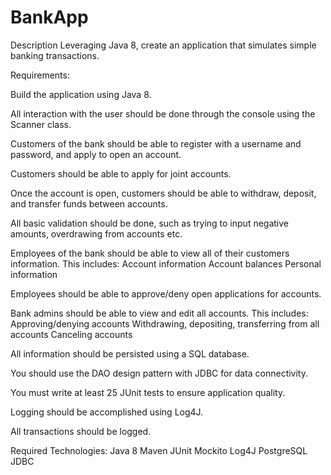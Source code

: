 # BankApp
Description
Leveraging Java 8, create an application that simulates simple banking transactions.

Requirements:

Build the application using Java 8.

All interaction with the user should be done through the console using the Scanner class.

Customers of the bank should be able to register with a username and password, and apply to open an account.

Customers should be able to apply for joint accounts.

Once the account is open, customers should be able to withdraw, deposit, and transfer funds between accounts.

All basic validation should be done, such as trying to input negative amounts, overdrawing from accounts etc.

Employees of the bank should be able to view all of their customers information. This includes:
Account information
Account balances
Personal information

Employees should be able to approve/deny open applications for accounts.

Bank admins should be able to view and edit all accounts.
This includes:
Approving/denying accounts
Withdrawing, depositing, transferring from all accounts
Canceling accounts

All information should be persisted using a SQL database.

You should use the DAO design pattern with JDBC for data connectivity.

You must write at least 25 JUnit tests to ensure application quality.

Logging should be accomplished using Log4J.

All transactions should be logged.

Required Technologies:
Java 8
Maven
JUnit
Mockito
Log4J
PostgreSQL
JDBC

